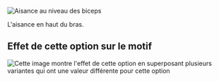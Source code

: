 ![Aisance au niveau des biceps](./bicepsease.svg)

L'aisance en haut du bras.

## Effet de cette option sur le motif

![Cette image montre l'effet de cette option en superposant plusieurs variantes qui ont une valeur différente pour cette option](carlita_bicepsease_sample.svg "Effet de cette option sur le motif")
